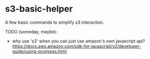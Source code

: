 # s3-basic-helper
A few basic commands to simplify s3 interaction.

TODO (someday, maybe):
 - why use 's3' when you can just use amazon's own javascript api? https://docs.aws.amazon.com/sdk-for-javascript/v2/developer-guide/using-promises.html
